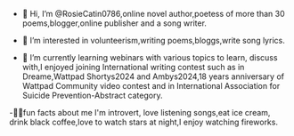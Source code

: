 - 👋 Hi, I’m @RosieCatin0786,online novel author,poetess of more than 30 poems,blogger,online publisher and a song writer.

- 👀 I’m interested in volunteerism,writing poems,bloggs,write song lyrics.

- 🌱 I’m currently learning webinars with various topics to learn, discuss with,I enjoyed joining International  writing contest such as in Dreame,Wattpad
Shortys2024 and Ambys2024,18 years anniversary of Wattpad Community video contest and in International Association for Suicide Prevention-Abstract category.

-📌📌fun facts about me I'm introvert, love listening songs,eat ice cream, drink black coffee,love to watch stars at night,I enjoy watching fireworks.